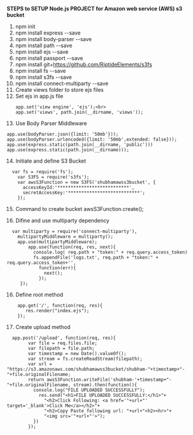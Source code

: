 **STEPS to SETUP Node.js PROJECT for Amazon web service (AWS) s3 bucket**

1. npm init
2. npm install express --save
3. npm install body-parser --save
4. npm install path --save
5. npm install ejs --save
6. npm install passport --save
7. npm install git+https://github.com/RiptideElements/s3fs
8. npm install fs --save
9. npm install s3fs --save
10. npm install connect-multiparty --save
11. Create views folder to store ejs files
12. Set ejs in app.js file
	>>
	```nodejs
	app.set('view engine', 'ejs');<br>
	app.set('views', path.join(__dirname, 'views'));
	```
13. Use Body Parser Middleware 
>>
```nodejs
app.use(bodyParser.json({limit: '50mb'})); 
app.use(bodyParser.urlencoded({limit: '50mb',extended: false}));
app.use(express.static(path.join(__dirname, 'public')))
app.use(express.static(path.join(__dirname)));
```

14. Initiate and define S3 Bucket
>>
```nodejs
  var fs = require('fs');
	var S3FS = require('s3fs');
	var awsS3Function = new S3FS('shubhamawss3bucket', {
	  accessKeyId:'***************************',
	  secretAccessKey:'***************************';
	});
```

15. Command to create bucket
	awsS3Function.create();

16. Difine and use multiparty dependency
>>
```nodejs
  var multiparty = require('connect-multiparty'),
	multipartyMiddleware = multiparty();
	app.use(multipartyMiddleware);
	    app.use(function(req, res, next){
	      console.log( req.path + "token:" + req.query.access_token)
	      fs.appendFile('logs.txt', req.path + "token:" + req.query.access_token+'', 
	        function(err){
	          next();
	        });
	 });
```

16. Define root method
>>
```nodejs
    app.get('/', function(req, res){       
	   res.render("index.ejs");
	});
```

17. Create upload method
>>
```nodejs
  app.post('/upload', function(req, res){       
	    var file = req.files.file;
	    var filepath = file.path;
	    var timestamp = new Date().valueOf();
	    var stream = fs.createReadStream(filepath);
	    var url = "https://s3.amazonaws.com/shubhamawss3bucket/shubham-"+timestamp+"-"+file.originalFilename;
	    return awsS3Function.writeFile('shubham-'+timestamp+"-"+file.originalFilename, stream).then(function(){
	      console.log("FILE UPLOADED SUCCESSFULLY");
	        res.send("<h1>FILE UPLOADED SUCCESSFULLY:</h1>"+
	          "<h2>Click Following: <a href='"+url+"' target='_blank'>Click Me</a></h2>"+
	          "<h2>Copy Paste following url: "+url+"<h2><hr>"+
	          "<img src='"+url+"'>");
		  })
		});
```
